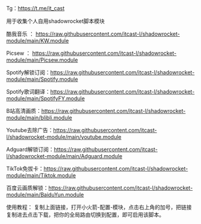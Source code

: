 
Tg：https://t.me/it_cast

用于收集个人自用shadowrocket脚本模块
 
酷我音乐 ： https://raw.githubusercontent.com/itcast-l/shadowrocket-module/main/KW.module

Picsew ：  https://raw.githubusercontent.com/itcast-l/shadowrocket-module/main/Picsew.module

Spotify解锁订阅：https://raw.githubusercontent.com/itcast-l/shadowrocket-module/main/Spotify.module

Spotify歌词翻译：https://raw.githubusercontent.com/itcast-l/shadowrocket-module/main/SpotifyFY.module

B站高清画质：https://raw.githubusercontent.com/itcast-l/shadowrocket-module/main/blibli.module

Youtube去除广告：https://raw.githubusercontent.com/itcast-l/shadowrocket-module/main/youtube.module

Adguard解锁订阅：https://raw.githubusercontent.com/itcast-l/shadowrocket-module/main/Adguard.module

TikTok免拔卡：https://raw.githubusercontent.com/itcast-l/shadowrocket-module/main/Tiktok.module

百度云画质解锁：https://raw.githubusercontent.com/itcast-l/shadowrocket-module/main/BaiduYun.module


使用教程：
 复制上面链接，打开小火箭-配置-模块，点击右上角的加号，把链接复制进去点击下载，把你的全局路由切换到配置，即可启用该脚本。
